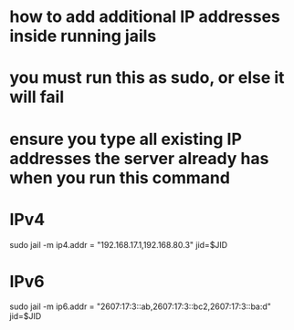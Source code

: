 # how to add additional IP addresses inside running jails
# you must run this as sudo, or else it will fail
# ensure you type all existing IP addresses the server already has when you run this command

# IPv4
sudo jail -m ip4.addr = "192.168.17.1,192.168.80.3" jid=$JID
# IPv6 
sudo jail -m ip6.addr = "2607:17:3::ab,2607:17:3::bc2,2607:17:3::ba:d" jid=$JID


